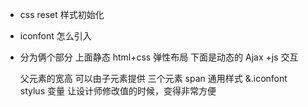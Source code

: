 -  css reset  样式初始化
- iconfont 怎么引入
- 分为俩个部分
  上面静态  html+css
  弹性布局
  下面是动态的  Ajax +js 交互

  父元素的宽高 可以由子元素提供
  三个元素  span  通用样式 
  &.iconfont   
  stylus 变量 让设计师修改值的时候，变得非常方便
  